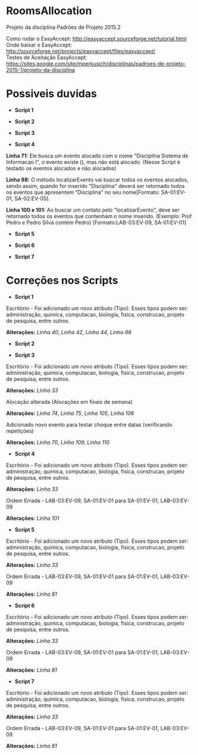 RoomsAllocation
===============

Projeto da disciplina Padrões de Projeto 2015.2‎

Como rodar o EasyAccept: http://easyaccept.sourceforge.net/tutorial.html                                                        
Onde baixar o EasyAccept: http://sourceforge.net/projects/easyaccept/files/easyaccept/                                          
Testes de Aceitação EasyAccept: https://sites.google.com/site/mperkusich/disciplinas/padroes-de-projeto-2015-1/projeto-da-disciplina

Possiveis duvidas 
===============

* <b>Script 1</b>

* <b>Script 2</b>

* <b>Script 3</b>

* <b>Script 4</b>

<b>Linha 71:</b> Ele busca um evento alocado com o nome "Disciplina Sistema de Informacao I", o evento existe (), mas não está alocado. (Nesse Script é testado os eventos alocados e não alocados)

<b>Linha 98:</b> O método localizarEvento vai buscar todos os eventos alocados, sendo assim, quando for inserido "Disciplina" deverá ser retornado todos os eventos que apresentem "Disciplina" no seu nome[Formato: SA-01:EV-01, SA-02:EV-05].

<b>Linha 100 e 101:</b> Ao buscar um contato pelo "localizarEvento", deve ser retornado todos os eventos que contenham o nome inserido. (Exemplo: Prof Pedro e Pedro Silva contém Pedro) [Formato:LAB-03:EV-09, SA-01:EV-01]
* <b>Script 5</b>

* <b>Script 6</b>

* <b>Script 7</b>

Correções nos Scripts 
===============
* <b>Script 1</b>

Escritório - Foi adicionado um novo atributo (Tipo). Esses tipos podem ser: administração, quimica, computacao, biologia, fisica, construcao, projeto de pesquisa, entre outros. 

<b>Alterações:</b>
<i>Linha 40</i>, <i>Linha 42</i>, <i>Linha 44</i>, <i>Linha 98</i>


* <b>Script 2</b>


* <b>Script 3</b>

Escritório - Foi adicionado um novo atributo (Tipo). Esses tipos podem ser: administração, quimica, computacao, biologia, fisica, construcao, projeto de pesquisa, entre outros. 

<b>Alterações:</b>
<i>Linha 33</i>

Alocação alterada (Alocações em finais de semana)  

<b>Alterações:</b>
<i>Linha 74</i>, <i>Linha 75</i>, <i>Linha 105</i>, <i>Linha 106</i>

Adicionado novo evento para testar choque entre datas (verificando repetições)
 
<b>Alterações:</b>
<i>Linha 70</i>, <i>Linha 109</i>, <i>Linha 110</i>

* <b>Script 4</b>

Escritório - Foi adicionado um novo atributo (Tipo). Esses tipos podem ser: administração, quimica, computacao, biologia, fisica, construcao, projeto de pesquisa, entre outros. 

<b>Alterações:</b>
<i>Linha 33</i>

Ordem Errada - LAB-03:EV-09, SA-01:EV-01 para SA-01:EV-01, LAB-03:EV-09

<b>Alterações:</b>
<i>Linha 101</i>

* <b>Script 5</b>

Escritório - Foi adicionado um novo atributo (Tipo). Esses tipos podem ser: administração, quimica, computacao, biologia, fisica, construcao, projeto de pesquisa, entre outros. 

<b>Alterações:</b>
<i>Linha 33</i>

Ordem Errada - LAB-03:EV-09, SA-01:EV-01 para SA-01:EV-01, LAB-03:EV-09

<b>Alterações:</b>
<i>Linha 81</i>

* <b>Script 6</b>

Escritório - Foi adicionado um novo atributo (Tipo). Esses tipos podem ser: administração, quimica, computacao, biologia, fisica, construcao, projeto de pesquisa, entre outros. 

<b>Alterações:</b>
<i>Linha 33</i>

Ordem Errada - LAB-03:EV-09, SA-01:EV-01 para SA-01:EV-01, LAB-03:EV-09

<b>Alterações:</b>
<i>Linha 81</i>

* <b>Script 7</b>

Escritório - Foi adicionado um novo atributo (Tipo). Esses tipos podem ser: administração, quimica, computacao, biologia, fisica, construcao, projeto de pesquisa, entre outros. 

<b>Alterações:</b>
<i>Linha 33</i>

Ordem Errada - LAB-03:EV-09, SA-01:EV-01 para SA-01:EV-01, LAB-03:EV-09

<b>Alterações:</b>
<i>Linha 81</i>
